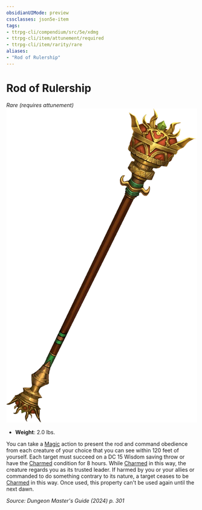 ```yaml
---
obsidianUIMode: preview
cssclasses: json5e-item
tags:
- ttrpg-cli/compendium/src/5e/xdmg
- ttrpg-cli/item/attunement/required
- ttrpg-cli/item/rarity/rare
aliases: 
- "Rod of Rulership"
---
```

# Rod of Rulership
*Rare (requires attunement)*  
![](3-Mechanics/CLI/items/img/rod-of-rulership.webp#right)

- **Weight**: 2.0 lbs.

You can take a [Magic](3-Mechanics/CLI/rules/actions.md#Magic) action to present the rod and command obedience from each creature of your choice that you can see within 120 feet of yourself. Each target must succeed on a DC 15 Wisdom saving throw or have the [Charmed](3-Mechanics/CLI/rules/conditions.md#Charmed) condition for 8 hours. While [Charmed](3-Mechanics/CLI/rules/conditions.md#Charmed) in this way, the creature regards you as its trusted leader. If harmed by you or your allies or commanded to do something contrary to its nature, a target ceases to be [Charmed](3-Mechanics/CLI/rules/conditions.md#Charmed) in this way. Once used, this property can't be used again until the next dawn.

*Source: Dungeon Master's Guide (2024) p. 301*